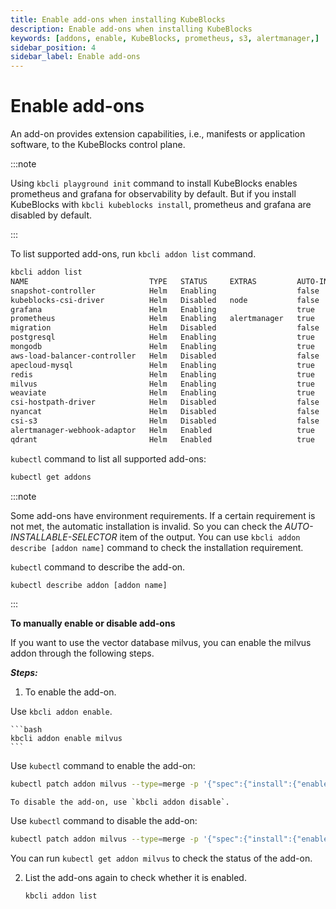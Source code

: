```yaml
---
title: Enable add-ons when installing KubeBlocks
description: Enable add-ons when installing KubeBlocks
keywords: [addons, enable, KubeBlocks, prometheus, s3, alertmanager,]
sidebar_position: 4
sidebar_label: Enable add-ons 
---
```


# Enable add-ons

An add-on provides extension capabilities, i.e., manifests or application software, to the KubeBlocks control plane.

:::note

Using `kbcli playground init` command to install KubeBlocks enables prometheus and grafana for observability by default. But if you install KubeBlocks with `kbcli kubeblocks install`, prometheus and grafana are disabled by default.

:::

To list supported add-ons, run `kbcli addon list` command.

```bash
kbcli addon list
NAME                           TYPE   STATUS     EXTRAS         AUTO-INSTALL   AUTO-INSTALLABLE-SELECTOR                                                
snapshot-controller            Helm   Enabling                  false          {key=KubeGitVersion,op=DoesNotContain,values=[tke]}                      
kubeblocks-csi-driver          Helm   Disabled   node           false          {key=KubeGitVersion,op=Contains,values=[eks]}                            
grafana                        Helm   Enabling                  true                                                                                    
prometheus                     Helm   Enabling   alertmanager   true                                                                                    
migration                      Helm   Disabled                  false                                                                                   
postgresql                     Helm   Enabling                  true                                                                                    
mongodb                        Helm   Enabling                  true                                                                                    
aws-load-balancer-controller   Helm   Disabled                  false          {key=KubeGitVersion,op=Contains,values=[eks]}                            
apecloud-mysql                 Helm   Enabling                  true                                                                                    
redis                          Helm   Enabling                  true                                                                                    
milvus                         Helm   Enabling                  true                                                                                    
weaviate                       Helm   Enabling                  true                                                                                    
csi-hostpath-driver            Helm   Disabled                  false          {key=KubeGitVersion,op=DoesNotContain,values=[eks aliyun gke tke aks]}   
nyancat                        Helm   Disabled                  false                                                                                   
csi-s3                         Helm   Disabled                  false                                                                                   
alertmanager-webhook-adaptor   Helm   Enabled                   true                                                                                    
qdrant                         Helm   Enabled                   true         
```

`kubectl` command to list all supported add-ons:
```bash
kubectl get addons
```

:::note

Some add-ons have environment requirements. If a certain requirement is not met, the automatic installation is invalid. So you can check the *AUTO-INSTALLABLE-SELECTOR* item of the output. 
You can use `kbcli addon describe [addon name]` command to check the installation requirement.

`kubectl` command to describe the add-on.
```bash
kubectl describe addon [addon name]
```

:::

**To manually enable or disable add-ons**

If you want to use the vector database milvus, you can enable the milvus addon through the following steps.

***Steps:***
1. To enable the add-on.

Use `kbcli addon enable`.

    ```bash
    kbcli addon enable milvus
    ```

Use `kubectl` command to enable the add-on:
```bash
kubectl patch addon milvus --type=merge -p '{"spec":{"install":{"enabled":true}}}' 
```

    To disable the add-on, use `kbcli addon disable`.

Use `kubectl` command to disable the add-on:
```bash
kubectl patch addon milvus --type=merge -p '{"spec":{"install":{"enabled":false}}}' 
```

You can run `kubectl get addon milvus` to check the status of the add-on.


2. List the add-ons again to check whether it is enabled.

    ```bash
    kbcli addon list 
    ```
